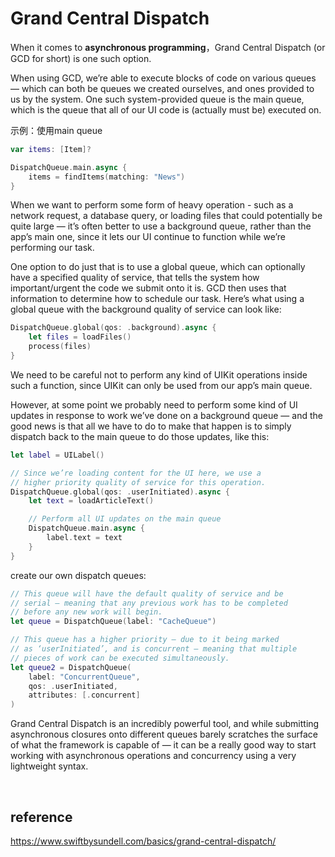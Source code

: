 # Grand Central Dispatch
When it comes to **asynchronous programming**，Grand Central Dispatch (or GCD for short) is one such option.

When using GCD, we’re able to execute blocks of code on various queues — which can both be queues we created ourselves, and ones provided to us by the system. One such system-provided queue is the main queue, which is the queue that all of our UI code is (actually must be) executed on.

示例：使用main queue
```swift
var items: [Item]?

DispatchQueue.main.async {
    items = findItems(matching: "News")
}
```
When we want to perform some form of heavy operation - such as a network request, a database query, or loading files that could potentially be quite large — it’s often better to use a background queue, rather than the app’s main one, since it lets our UI continue to function while we’re performing our task.

One option to do just that is to use a global queue, which can optionally have a specified quality of service, that tells the system how important/urgent the code we submit onto it is. GCD then uses that information to determine how to schedule our task. Here’s what using a global queue with the background quality of service can look like:
```swift
DispatchQueue.global(qos: .background).async {
    let files = loadFiles()
    process(files)
}
```
We need to be careful not to perform any kind of UIKit operations inside such a function, since UIKit can only be used from our app’s main queue.

However, at some point we probably need to perform some kind of UI updates in response to work we’ve done on a background queue — and the good news is that all we have to do to make that happen is to simply dispatch back to the main queue to do those updates, like this:
```swift
let label = UILabel()

// Since we’re loading content for the UI here, we use a
// higher priority quality of service for this operation.
DispatchQueue.global(qos: .userInitiated).async {
    let text = loadArticleText()

    // Perform all UI updates on the main queue
    DispatchQueue.main.async {
        label.text = text
    }
}
```

create our own dispatch queues:
```swift
// This queue will have the default quality of service and be
// serial — meaning that any previous work has to be completed
// before any new work will begin.
let queue = DispatchQueue(label: "CacheQueue")

// This queue has a higher priority — due to it being marked
// as ‘userInitiated’, and is concurrent — meaning that multiple
// pieces of work can be executed simultaneously.
let queue2 = DispatchQueue(
    label: "ConcurrentQueue",
    qos: .userInitiated,
    attributes: [.concurrent]
)
```
Grand Central Dispatch is an incredibly powerful tool, and while submitting asynchronous closures onto different queues barely scratches the surface of what the framework is capable of — it can be a really good way to start working with asynchronous operations and concurrency using a very lightweight syntax.

<br>

## reference
https://www.swiftbysundell.com/basics/grand-central-dispatch/